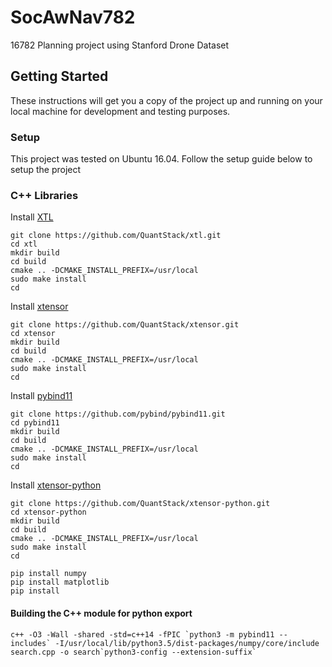 # SocAwNav782
16782 Planning project using Stanford Drone Dataset

## Getting Started

These instructions will get you a copy of the project up and running on your local machine for development and testing purposes.

### Setup

This project was tested on Ubuntu 16.04. Follow the setup guide below to setup the project

### C++ Libraries

Install [XTL](https://github.com/QuantStack/xtl)

```
git clone https://github.com/QuantStack/xtl.git
cd xtl
mkdir build
cd build
cmake .. -DCMAKE_INSTALL_PREFIX=/usr/local
sudo make install
cd
```

Install [xtensor](https://github.com/QuantStack/xtensor)

```
git clone https://github.com/QuantStack/xtensor.git
cd xtensor
mkdir build
cd build
cmake .. -DCMAKE_INSTALL_PREFIX=/usr/local
sudo make install
cd
```

Install [pybind11](https://github.com/pybind/pybind11/)

```
git clone https://github.com/pybind/pybind11.git
cd pybind11
mkdir build
cd build
cmake .. -DCMAKE_INSTALL_PREFIX=/usr/local
sudo make install
cd
```

Install [xtensor-python](https://github.com/QuantStack/xtensor-python)

```
git clone https://github.com/QuantStack/xtensor-python.git
cd xtensor-python
mkdir build
cd build
cmake .. -DCMAKE_INSTALL_PREFIX=/usr/local
sudo make install
cd
```


```
pip install numpy
pip install matplotlib
pip install 
```


#### Building the C++ module for python export

```
c++ -O3 -Wall -shared -std=c++14 -fPIC `python3 -m pybind11 --includes` -I/usr/local/lib/python3.5/dist-packages/numpy/core/include search.cpp -o search`python3-config --extension-suffix`
```


